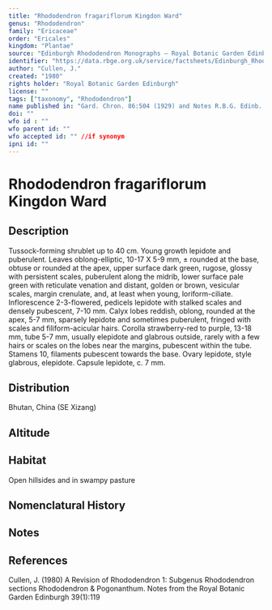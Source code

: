 ```yaml
---
title: "Rhododendron fragariflorum Kingdon Ward"
genus: "Rhododendron"
family: "Ericaceae"
order: "Ericales"
kingdom: "Plantae"
source: "Edinburgh Rhododendron Monographs – Royal Botanic Garden Edinburgh"
identifier: "https://data.rbge.org.uk/service/factsheets/Edinburgh_Rhododendron_Monographs.xhtml"
author: "Cullen, J."
created: "1980"
rights holder: "Royal Botanic Garden Edinburgh"
license: ""
tags: ["taxonomy", "Rhododendron"]
name published in: "Gard. Chron. 86:504 (1929) and Notes R.B.G. Edinb. 16:179 (1931)"
doi: ""
wfo id : ""
wfo parent id: ""
wfo accepted id: "" //if synonym                      
ipni id: ""
---
```


                       

# Rhododendron fragariflorum Kingdon Ward

## Description
Tussock-forming shrublet up to 40 cm. Young growth lepidote and puberulent. Leaves oblong-elliptic, 10-17 X 5-9 mm, ± rounded at the base, obtuse or rounded at the apex, upper surface dark green, rugose, glossy with persistent scales, puberulent along the midrib, lower surface pale green with reticulate venation and distant, golden or brown, vesicular scales, margin crenulate, and, at least when young, loriform-ciliate. Inflorescence 2-3-flowered, pedicels lepidote with stalked scales and densely pubescent, 7-10 mm. Calyx lobes reddish, oblong, rounded at the apex, 5-7 mm, sparsely lepidote and sometimes puberulent, fringed with scales and filiform-acicular hairs. Corolla strawberry-red to purple, 13-18 mm, tube 5-7 mm, usually elepidote and glabrous outside, rarely with a few hairs or scales on the lobes near the margins, pubescent within the tube. Stamens 10, filaments pubescent towards the base. Ovary lepidote, style glabrous, elepidote. Capsule lepidote, c. 7 mm.

## Distribution
Bhutan, China (SE Xizang)

## Altitude


## Habitat
Open hillsides and in swampy pasture

## Nomenclatural History

                       
## Notes


## References

Cullen, J. (1980) A Revision of Rhododendron 1: Subgenus Rhododendron sections Rhododendron & Pogonanthum. Notes from the Royal Botanic Garden Edinburgh 39(1):119
